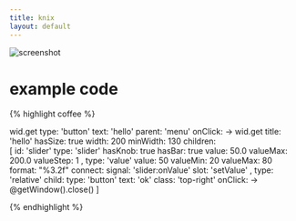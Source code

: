```yaml
---
title: knix
layout: default
---
```


![screenshot](http://monsterkodi.github.io/knix/images/knix01.png)

# example code

{% highlight coffee %}

wid.get
    type:   'button'
    text:   'hello'
    parent: 'menu'
    onClick: -&gt;
        wid.get
            title:     'hello'
            hasSize:   true
            width:     200
            minWidth:  130
            children: \
            [
                id:         'slider'
                type:       'slider'
                hasKnob:    true
                hasBar:     true
                value:      50.0
                valueMax:   200.0
                valueStep:  1
            ,
                type:       'value'
                value:      50
                valueMin:   20
                valueMax:   80
                format:     "%3.2f"
                connect:
                    signal: 'slider:onValue'
                    slot:   'setValue'
            ,
                type:       'relative'
                child:
                    type:       'button'
                    text:       'ok'
                    class:      'top-right'
                    onClick:    -&gt; @getWindow().close()
            ]

{% endhighlight %}
